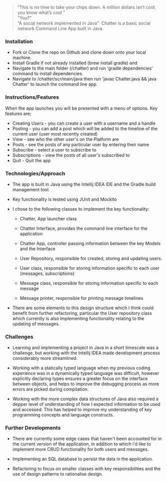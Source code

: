 >”This is no time to take your chips down. A million dollars isn’t cool, you know what’s cool "<br>
>”You?"<br>
>”A social network implemented in Java"
​
Chatter is a basic social network Command Line App built in Java.

### Installation

* Fork or Clone the repo on Github and clone down onto your local machine.
* Install Gradle if not already installed (brew install gradle) and
* Navigate to the main folder (/chatter) and run 'gradle dependencies' command to install dependencies.
* Navigate to /chatter/scr/main/java then run 'javac Chatter.java && java Chatter' to launch the command line app.

### Instructions/Features

When the app launches you will be presented with a menu of options. Key features are;

* Creating Users - you can create a user with a username and a handle
* Posting - you can add a post which will be added to the timeline of the current user (user most recently created)
* View - see who the other user's on the Platform are
* Posts - see the posts of any particular user by entering their name
* Subscribe - select a user to subscribe to
* Subscriptions - view the posts of all user's subscribed to
* Quit - Quit the app
​
### Technologies/Approach

* The app is built in Java using the Intellij IDEA IDE and the Gradle build management tool.
* Key functionality is tested using JUnit and Mockito

* I chose to the following classes to implement the key functionality:
    - Chatter, App launcher class
    - Chatter Interface, provides the command line interface for the application
    - Chatter App, controller passing information between the key Models and the Interface

    - User Repository, responsible for created, storing and updating users.
    - User class, responsible for storing information specific to each user (messages,      subscriptions)
    - Message class, responsible for storing information specific to each message
    - Message printer, responsible for printing message timelines

 * There are some elements to this design structure which I think could benefit from further refactoring, particular the User repository class which currently is also implementing functionality relating to the updating of messages.

### Challenges

* Learning and implementing a project in Java in a short timescale was a challenge, but working with the Intellij IDEA made development process considerably more streamlined.

* Working with a statically typed language when my previous coding experience was in a dynamically typed language was difficult, however explicitly declaring types ensures a greater focus on the interface between objects, and helps to improve the debugging process as more errors are picked during compilation.

* Working with the more complex data structures of Java also required a depper level of understanding of how I expected information to be used and accessed. This has helped to improve my understanding of key programming concepts and language constructs.

### Further Developments

* There are currently some edge cases that haven't been accounted for in the current version of the application, in addition to which i'd like to implement more CRUD functionality for both users and messages.

* Implementing an SQL database to persist the data in the application.

* Refactoring to focus on smaller classes with key responsibilities and the use of design patterns to rationalise design.


